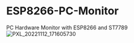 # ESP8266-PC-Monitor
PC Hardware Monitor with ESP8266 and ST7789
![PXL_20221112_171605730](https://user-images.githubusercontent.com/9097607/201504118-9dd37822-08f7-4c65-92b9-d8bf93f62e83.jpg)

